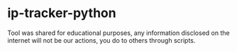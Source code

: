 # ip-tracker-python
Tool was shared for educational purposes, any information disclosed on the internet will not be our actions, you do to others through scripts.
